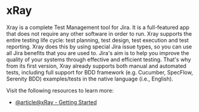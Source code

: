 # xRay

Xray is a complete Test Management tool for Jira. It is a full-featured app that does not require any other software in order to run.
Xray supports the entire testing life cycle: test planning, test design, test execution and test reporting. Xray does this by using special Jira issue types, so you can use all Jira benefits that you are used to.
Jira's aim is to help you improve the quality of your systems through effective and efficient testing. That's why from its first version, Xray already supports both manual and automated tests, including full support for BDD framework (e.g. Cucumber, SpecFlow, Serenity BDD) examples/tests in the native language (i.e., English).

Visit the following resources to learn more:

- [@article@xRay - Getting Started](https://docs.getxray.app/display/XRAY/Getting+started)
